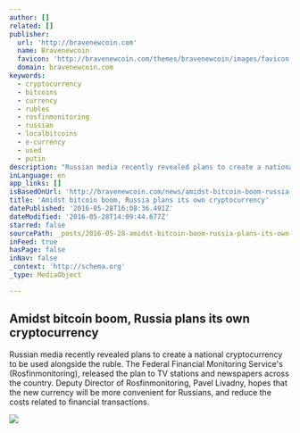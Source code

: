 ```yaml
---
author: []
related: []
publisher:
  url: 'http://bravenewcoin.com'
  name: Bravenewcoin
  favicon: 'http://bravenewcoin.com/themes/bravenewcoin/images/favicon.ico'
  domain: bravenewcoin.com
keywords:
  - cryptocurrency
  - bitcoins
  - currency
  - rubles
  - rosfinmonitoring
  - russian
  - localbitcoins
  - e-currency
  - used
  - putin
description: "Russian media recently revealed plans to create a national cryptocurrency to be used alongside the ruble. The Federal Financial Monitoring Service's (Rosfinmonitoring), released the plan to TV stations and newspapers across the country. Deputy Director of Rosfinmonitoring, Pavel Livadny, hopes that the new currency will be more convenient for Russians, and reduce the costs related to financial transactions."
inLanguage: en
app_links: []
isBasedOnUrl: 'http://bravenewcoin.com/news/amidst-bitcoin-boom-russia-plans-its-own-cryptocurrency-banning-all-others/'
title: 'Amidst bitcoin boom, Russia plans its own cryptocurrency'
datePublished: '2016-05-28T16:08:36.491Z'
dateModified: '2016-05-28T14:09:44.677Z'
starred: false
sourcePath: _posts/2016-05-28-amidst-bitcoin-boom-russia-plans-its-own-cryptocurrency.md
inFeed: true
hasPage: false
inNav: false
_context: 'http://schema.org'
_type: MediaObject

---
```

<article style=""><h1>Amidst bitcoin boom, Russia plans its own cryptocurrency</h1><p>Russian media recently revealed plans to create a national cryptocurrency to be used alongside the ruble. The Federal Financial Monitoring Service's (Rosfinmonitoring), released the plan to TV stations and newspapers across the country. Deputy Director of Rosfinmonitoring, Pavel Livadny, hopes that the new currency will be more convenient for Russians, and reduce the costs related to financial transactions.</p><img src="http://bravenewcoin.com/assets/Uploads/_resampled/CroppedImage400400-Red-square-Moscow.jpg" /></article>